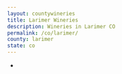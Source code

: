 ```yaml
---
layout: countywineries
title: Larimer Wineries
description: Wineries in Larimer CO
permalink: /co/larimer/
county: larimer
state: co
---
```

-
